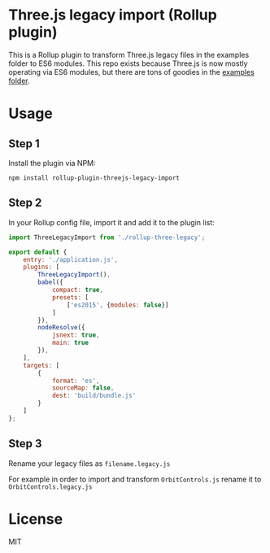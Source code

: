 # Three.js legacy import (Rollup plugin)

This is a Rollup plugin to transform Three.js legacy files in the examples folder to ES6 modules. This repo exists because Three.js is now mostly operating via ES6 modules, but there are tons of goodies in the [examples folder](https://github.com/mrdoob/three.js/tree/dev/examples/js). 

# Usage

## Step 1
Install the plugin via NPM:

`npm install rollup-plugin-threejs-legacy-import`

## Step 2
In your Rollup config file, import it and add it to the plugin list:

```javascript
import ThreeLegacyImport from './rollup-three-legacy';

export default {
    entry: './application.js',
    plugins: [
        ThreeLegacyImport(),
        babel({
            compact: true,
            presets: [
                ['es2015', {modules: false}]
            ]
        }),
        nodeResolve({
            jsnext: true,
            main: true
        }),
    ],
    targets: [
        {
            format: 'es',
            sourceMap: false,
            dest: 'build/bundle.js'
        }
    ]
};
```

## Step 3

Rename your legacy files as `filename.legacy.js`

For example in order to import and transform `OrbitControls.js` rename it to `OrbitControls.legacy.js`

# License

MIT